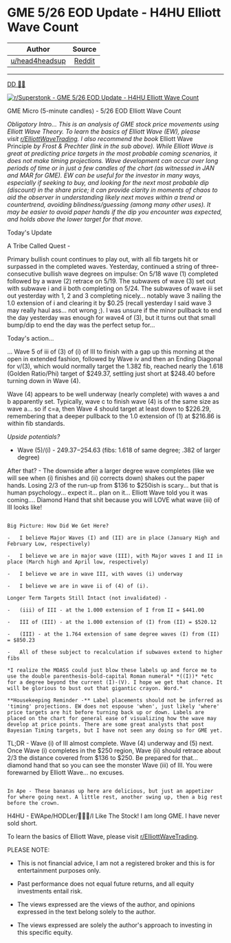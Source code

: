 GME 5/26 EOD Update - H4HU Elliott Wave Count
=============================================

| Author       | Source       | 
| :-------------: |:-------------:|
|  [u/head4headsup](https://www.reddit.com/user/head4headsup/) | [Reddit](https://www.reddit.com/r/Superstonk/comments/nlq4ei/gme_526_eod_update_h4hu_elliott_wave_count/) | 

---

[DD 👨‍🔬](https://www.reddit.com/r/Superstonk/search?q=flair_name%3A%22DD%20%F0%9F%91%A8%E2%80%8D%F0%9F%94%AC%22&restrict_sr=1)

[![r/Superstonk - GME 5/26 EOD Update - H4HU Elliott Wave Count](https://preview.redd.it/nuw3fcqbti171.jpg?width=1532&format=pjpg&auto=webp&s=586aaa3defb5f32524146fcd201758e3886dd5ee)](https://preview.redd.it/nuw3fcqbti171.jpg?width=1532&format=pjpg&auto=webp&s=586aaa3defb5f32524146fcd201758e3886dd5ee)

GME Micro (5-minute candles) - 5/26 EOD Elliott Wave Count

*Obligatory Intro...* *This is an analysis of GME stock price movements using Elliott Wave Theory. To learn the basics of Elliott Wave (EW), please visit* [*r/ElliottWaveTrading*](https://www.reddit.com/r/ElliottWaveTrading/)*. I also recommend the book* Elliott Wave Principle *by Frost & Prechter (link in the sub above). While Elliott Wave is great at predicting price targets in the most probable coming scenarios, it does not make timing projections. Wave development can occur over long periods of time or in just a few candles of the chart (as witnessed in JAN and MAR for GME). EW can be useful for the investor in many ways, especially if seeking to buy, and looking for the next most probable dip (discount) in the share price; it can provide clarity in moments of chaos to aid the observer in understanding likely next moves within a trend or countertrend, avoiding blindness/guessing (among many other uses). It may be easier to avoid paper hands if the dip you encounter was expected, and holds above the lower target for that move.*

Today's Update

A Tribe Called Quest -

Primary bullish count continues to play out, with all fib targets hit or surpassed in the completed waves. Yesterday, continued a string of three-consecutive bullish wave degrees on impulse: On 5/18 wave (1) completed followed by a wave (2) retrace on 5/19. The subwaves of wave (3) set out with subwave i and ii both completing on 5/24. The subwaves of wave iii set out yesterday with 1, 2 and 3 completing nicely... notably wave 3 nailing the 1.0 extension of i and clearing it by $0.25 (recall yesterday I said wave 3 may really haul ass... not wrong ;). I was unsure if the minor pullback to end the day yesterday was enough for wave4 of (3), but it turns out that small bump/dip to end the day was the perfect setup for...

Today's action...

... Wave 5 of iii of (3) of (i) of III to finish with a gap up this morning at the open in extended fashion, followed by Wave iv and then an Ending Diagonal for v/(3), which would normally target the 1.382 fib, reached nearly the 1.618 (Golden Ratio/Phi) target of $249.37, settling just short at $248.40 before turning down in Wave (4).

Wave (4) appears to be well underway (nearly complete) with waves a and b apparently set. Typically, wave c to finish wave (4) is of the same size as wave a... so if c=a, then Wave 4 should target at least down to $226.29, remembering that a deeper pullback to the 1.0 extension of (1) at $216.86 is within fib standards.

*Upside potentials?*

-   Wave (5)/(i) - $249.37-$254.63 (fibs: 1.618 of same degree; .382 of larger degree)

After that? - The downside after a larger degree wave completes (like we will see when (i) finishes and (ii) corrects down) shakes out the paper hands. Losing 2/3 of the run-up from $136 to $250ish is scary... but that is human psychology... expect it... plan on it... Elliott Wave told you it was coming.... Diamond Hand that shit because you will LOVE what wave (iii) of III looks like!

~~~~ end of update ~~~~~~

Big Picture: How Did We Get Here?

-   I believe Major Waves (I) and (II) are in place (January High and February Low, respectively)

-   I believe we are in major wave (III), with Major waves I and II in place (March high and April low, respectively)

-   I believe we are in wave III, with waves (i) underway

-   I believe we are in wave ii of (4) of (i).

Longer Term Targets Still Intact (not invalidated) -

-   (iii) of III - at the 1.000 extension of I from II = $441.00

-   III of (III) - at the 1.000 extension of (I) from (II) = $520.12

-   (III) - at the 1.764 extension of same degree waves (I) from (II) = $850.23

-   All of these subject to recalculation if subwaves extend to higher fibs

*I realize the MOASS could just blow these labels up and force me to use the double parenthesis-bold-capital Roman numeral* *((I))* *etc for a degree beyond the current (I)-(V). I hope we get that chance. It will be glorious to bust out that gigantic crayon. Word.*

**Housekeeping Reminder -** Label placements should not be inferred as 'timing' projections. EW does not espouse 'when', just likely 'where' price targets are hit before turning back up or down. Labels are placed on the chart for general ease of visualizing how the wave may develop at price points. There are some great analysts that post Bayesian Timing targets, but I have not seen any doing so for GME yet.

~~~~~

TL;DR - Wave (i) of III almost complete. Wave (4) underway and (5) next. Once Wave (i) completes in the $250 region, Wave (ii) should retrace about 2/3 the distance covered from $136 to $250. Be prepared for that... diamond hand that so you can see the monster Wave (iii) of III. You were forewarned by Elliott Wave... no excuses.

~~~~ end TL;DR ~~~~

In Ape - These bananas up here are delicious, but just an appetizer for where going next. A little rest, another swing up, then a big rest before the crown.

~~~~~~~~~

H4HU - EWApe/HODLer/💎👐🏼/I Like The Stock! I am long GME. I have never sold short.

To learn the basics of Elliott Wave, please visit [r/ElliottWaveTrading](https://www.reddit.com/r/ElliottWaveTrading/).

PLEASE NOTE:

-   This is not financial advice, I am not a registered broker and this is for entertainment purposes only.

-   Past performance does not equal future returns, and all equity investments entail risk.

-   The views expressed are the views of the author, and opinions expressed in the text belong solely to the author.

-   The views expressed are solely the author's approach to investing in this specific equity.
